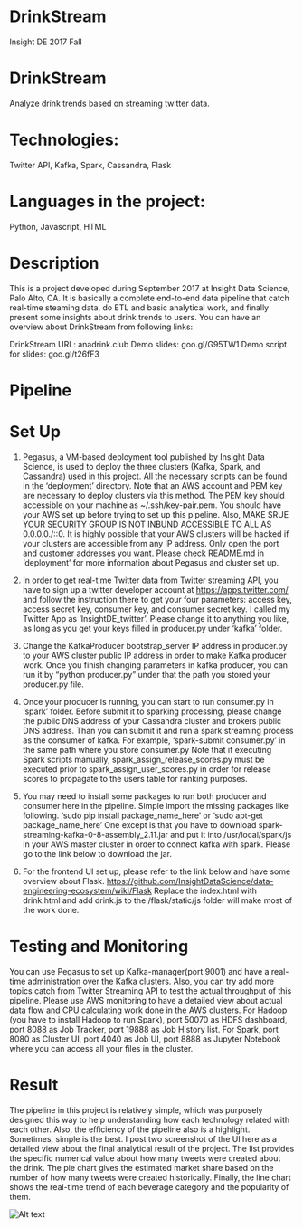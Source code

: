 # DrinkStream
Insight DE 2017 Fall


# DrinkStream
Analyze drink trends based on streaming twitter data.

# Technologies:
Twitter API, Kafka, Spark, Cassandra, Flask

# Languages in the project:
Python, Javascript, HTML


# Description
This is a project developed during September 2017 at Insight Data Science, Palo Alto, CA. 
It is basically a complete end-to-end data pipeline that catch real-time steaming data, do ETL and basic analytical work, and finally present some insights about drink trends to users. 
You can have an overview about DrinkStream from following links:

DrinkStream URL: 		anadrink.club
Demo slides: 			goo.gl/G95TW1
Demo script for slides: 	goo.gl/t26fF3



# Pipeline


# Set Up
1. Pegasus, a VM-based deployment tool published by Insight Data Science, is used to deploy the three clusters (Kafka, Spark, and Cassandra) used in this project. All the necessary scripts can be found in the ‘deployment’ directory. Note that an AWS account and PEM key are necessary to deploy clusters via this method. The PEM key should accessible on your machine as ~/.ssh/key-pair.pem. You should have your AWS set up before trying to set up this pipeline. Also, MAKE SRUE YOUR SECURITY GROUP IS NOT INBUND ACCESSIBLE TO ALL AS 0.0.0.0./::0. It is highly possible that your AWS clusters will be hacked if your clusters are accessible from any IP address. Only open the port and customer addresses you want. Please check README.md in ‘deployment’ for more information about Pegasus and cluster set up.

2. In order to get real-time Twitter data from Twitter streaming API, you have to sign up a twitter developer account at https://apps.twitter.com/ and follow the instruction there to get your four parameters: access key, access secret key, consumer key, and consumer secret key. I called my Twitter App as ‘InsightDE_twitter’. Please change it to anything you like, as long as you get your keys filled in producer.py under ‘kafka’ folder.

3. Change the KafkaProducer bootstrap_server IP address in producer.py to your AWS cluster public IP address in order to make Kafka producer work. Once you finish changing parameters in kafka producer, you can run it by “python producer.py” under that the path you stored your producer.py file.

4. Once your producer is running, you can start to run consumer.py in ‘spark’ folder. Before submit it to sparking processing, please change the public DNS address of your Cassandra cluster and brokers public DNS address. Than you can submit it and run a spark streaming process as the consumer of kafka. 
For example, ‘spark-submit consumer.py’ in the same path where you store consumer.py
Note that if executing Spark scripts manually, spark_assign_release_scores.py must be executed prior to spark_assign_user_scores.py in order for release scores to propagate to the users table for ranking purposes.

5. You may need to install some packages to run both producer and consumer here in the pipeline. Simple import the missing packages like following.
‘sudo pip install package_name_here’ or ‘sudo apt-get package_name_here’ 
One except is that you have to download spark-streaming-kafka-0-8-assembly_2.11.jar and put it into /usr/local/spark/js in your AWS master cluster in order to connect kafka with spark. Please go to the link below to download the jar. 

6. For the frontend UI set up, please refer to the link below and have some overview about Flask. 
https://github.com/InsightDataScience/data-engineering-ecosystem/wiki/Flask
Replace the index.html with drink.html and add drink.js to the /flask/static/js folder will make most of the work done. 



# Testing and Monitoring
You can use Pegasus to set up Kafka-manager(port 9001) and have a real-time administration over the Kafka clusters. Also, you can try add more topics catch from Twitter Streaming API to test the actual throughput of this pipeline. Please use AWS monitoring to have a detailed view about actual data flow and CPU calculating work done in the AWS clusters. For Hadoop (you have to install Hadoop to run Spark), port 50070 as HDFS dashboard, port 8088 as Job Tracker, port 19888 as Job History list. For Spark, port 8080 as Cluster UI, port 4040 as Job UI, port 8888 as Jupyter Notebook where you can access all your files in the cluster. 



# Result
The pipeline in this project is relatively simple, which was purposely designed this way to help understanding how each technology related with each other. Also, the efficiency of the pipeline also is a highlight. Sometimes, simple is the best. I post two screenshot of the UI here as a detailed view about the final analytical result of the project. The list provides the specific numerical value about how many tweets were created about the drink. The pie chart gives the estimated market share based on the number of how many tweets were created historically. Finally, the line chart shows the real-time trend of each beverage category and the popularity of them. 

![Alt text](/relative/path/to/img.jpg?raw=true "Optional Title")
